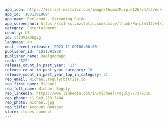 ```yaml
---
app_icon: https://is1-ssl.mzstatic.com/image/thumb/Purple126/v4/c3/ec/4e/c3ec4e16-c1d7-a3e0-b994-1a335571e8a3/AppIcon-1x_U007epad-0-0-85-220-0.png/1024x1024bb.png
app_id: '1031391869'
app_name: Reelgood - Streaming Guide
app_screenshot: https://is1-ssl.mzstatic.com/image/thumb/Purple112/v4/21/3c/2e/213c2e3f-79f5-6ecb-47aa-494a995e371f/91451bfe-9e1d-45ea-beff-a46dbcdaa12b_1._Streaming_guide_hero_-_6.5.png/1242x2688bb.png
category: Entertainment
country: US
id: xtlUVJX0bg8g
language: en
most_recent_release: '2023-11-09T00:00:00'
publisher_id: '1031391868'
publisher_name: Reelgoodapp
rank: '522'
release_count_in_past_year: '13'
release_count_in_past_year_category: 10
release_count_in_past_year_top_in_category: 31
rep_email: michael.roguly@bitrise.io
rep_first_name: Michael
rep_full_name: Michael Roguly
rep_linkedin: https://www.linkedin.com/in/michael-roguly-77376710
rep_phone: +1 949-233-3404
rep_photo: michael.jpg
rep_title: Account Manager
store: itunes_connect
---
```

